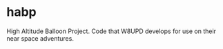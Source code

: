 habp
====

High Altitude Balloon Project. Code that W8UPD develops for use on their near space adventures.

